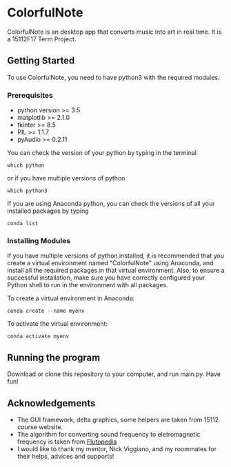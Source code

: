 # ColorfulNote

ColorfulNote is an desktop app that converts music into art in real time. It is a 15112F17 Term Project.

## Getting Started

To use ColorfulNote, you need to have python3 with the required modules.

### Prerequisites

* python version >= 3.5   
* matplotlib >= 2.1.0
* tkinter >= 8.5
* PIL >= 1.1.7
* pyAudio >= 0.2.11

You can check the version of your python by typing in the terminal


```
which python
```


or if you have multiple versions of python

```
which python3
```

If you are using Anaconda python, you can check the versions of all your installed packages by typing

```
conda list
```

### Installing Modules

If you have multiple versions of python installed, it is recommended that you create a virtual environment named "ColorfulNote" using Anaconda, and install all the required packages in that virtual environment. Also, to ensure a successful installation, make sure you have correctly configured your Python shell to run in the environment with all packages.

To create a virtual environment in Anaconda:

```
conda create --name myenv
```
To activate the virtual environment:

```
conda activate myenv
```
## Running the program

Download or clone this repository to your computer, and run main.py. Have fun!

## Acknowledgements

* The GUI framework, delta graphics, some helpers are taken from 15112 course website.
* The algorithm for converting sound frequency to eletromagnetic frequency is taken from [Flutopedia](http://www.flutopedia.com/sound_color.htm)
* I would like to thank my mentor, Nick Viggiano, and my roommates for their helps, advices and supports!

